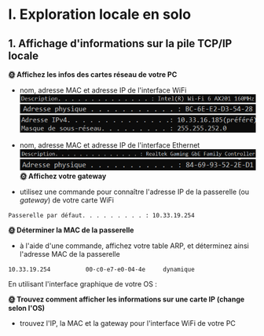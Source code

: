 # I. Exploration locale en solo
## 1. Affichage d'informations sur la pile TCP/IP locale
**🌞 Affichez les infos des cartes réseau de votre PC**
- nom, adresse MAC et adresse IP de l'interface WiFi
![NameWifi](./pics/NameWifi.png)
![MacWifi](./pics/MacWifi.png)
![AdressWifi](./pics/adresseIPWifi.png)
- nom, adresse MAC et adresse IP de l'interface Ethernet
![NameEther](./pics/NameEther.png)
![MacEther](./pics/MacEthernet.png)
**🌞 Affichez votre gateway**

- utilisez une commande pour connaître l'adresse IP de la passerelle (ou *gateway*) de votre carte WiFi
```
Passerelle par défaut. . . . . . . . . : 10.33.19.254
```
**🌞 Déterminer la MAC de la passerelle**

- à l'aide d'une commande, affichez votre table ARP, et déterminez ainsi l'adresse MAC de la passerelle
```
10.33.19.254          00-c0-e7-e0-04-4e     dynamique
```
En utilisant l'interface graphique de votre OS :  

**🌞 Trouvez comment afficher les informations sur une carte IP (change selon l'OS)**

- trouvez l'IP, la MAC et la gateway pour l'interface WiFi de votre PC

